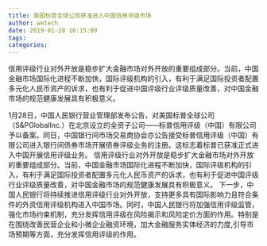 ```yaml
---
title: 美国标普全球公司获准进入中国信用评级市场
author: wetech
date: 2019-01-28 16:15:09
tags: 
categories: 
---
```

信用评级行业对外开放是稳步扩大金融市场对外开放的重要组成部分。当前，中国金融市场国际化进程不断加快，国际评级机构的引入，有利于满足国际投资者配置多元化人民币资产的诉求，也有利于促进中国评级行业评级质量改善，对中国金融市场的规范健康发展具有积极意义。
<!-- more -->
1月28日，中国人民银行营业管理部发布公告，对美国标普全球公司（S&PGlobalInc.）在北京设立的全资子公司——标普信用评级（中国）有限公司予以备案。同日，中国银行间市场交易商协会亦公告接受标普信用评级（中国）有限公司进入银行间债券市场开展债券评级业务的注册。这标志着标普已获准正式进入中国开展信用评级业务。
信用评级行业对外开放是稳步扩大金融市场对外开放的重要组成部分。当前，中国金融市场国际化进程不断加快，国际评级机构的引入，有利于满足国际投资者配置多元化人民币资产的诉求，也有利于促进中国评级行业评级质量改善，对中国金融市场的规范健康发展具有积极意义。
下一步，中国人民银行将持续推进信用评级行业对外开放，支持更多具有国际影响力且符合条件的外资信用评级机构进入中国市场。同时，中国人民银行将加强信用评级监管，强化市场约束机制，充分发挥信用评级在风险揭示和风险定价方面的作用。特别是在围绕改善民营企业和小微企业融资环境，加大金融服务实体经济的力度,引导市场预期等方面，充分发挥信用评级的作用。
 
 

